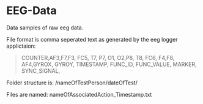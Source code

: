 EEG-Data
========

Data samples of raw eeg data.

File format is comma seperated text as generated by the eeg logger applictaion:
> COUNTER,AF3,F7,F3, FC5, T7, P7, O1, O2,P8, T8, FC6, F4,F8, AF4,GYROX, GYROY, TIMESTAMP, FUNC_ID, FUNC_VALUE, MARKER, SYNC_SIGNAL,

Folder structure is:
/nameOfTestPerson/dateOfTest/

Files are named:
nameOfAssociatedAction_Timestamp.txt